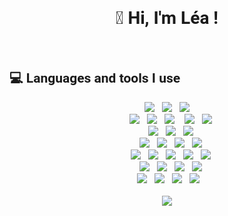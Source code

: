 <h1 style='font-family: "Roboto", sans-serif; display:flex;justify-content:center;'>👋 Hi, I'm Léa !</h1>
<br>
<div align='center'>
        <h2 style='font-family: "Roboto", sans-serif; display:flex;align-items:center;'>💻 Languages and tools I use</h2>
        <img src="https://img.shields.io/badge/HTML5-E34F26?style=for-the-badge&logo=html5&logoColor=white" />&nbsp;&nbsp;
        <img src="https://img.shields.io/badge/CSS3-1572B6?style=for-the-badge&logo=css3&logoColor=white" />&nbsp;&nbsp;
        <img src="https://img.shields.io/badge/JavaScript-323330?style=for-the-badge&logo=javascript&logoColor=F7DF1E" /><br>&nbsp;&nbsp;
        <img src="https://img.shields.io/badge/Express.js-404D59?style=for-the-badge" />&nbsp;&nbsp;
        <img src="https://img.shields.io/badge/React-20232A?style=for-the-badge&logo=react&logoColor=61DAFB" />&nbsp;&nbsp;
        <img src="https://img.shields.io/badge/MySQL-00000F?style=for-the-badge&logo=mysql&logoColor=white" /> &nbsp;&nbsp;
        <img src="https://img.shields.io/badge/MongoDB-4EA94B?style=for-the-badge&logo=mongodb&logoColor=white" />&nbsp;&nbsp;
        <img src="https://img.shields.io/badge/Netlify-00C7B7?style=for-the-badge&logo=netlify&logoColor=white" /><br>&nbsp;&nbsp;
        <img src="https://img.shields.io/badge/Node.js-43853D?style=for-the-badge&logo=node.js&logoColor=white" />&nbsp;&nbsp;
        <img src="https://img.shields.io/badge/Tailwind_CSS-38B2AC?style=for-the-badge&logo=tailwind-css&logoColor=white" />&nbsp;&nbsp;
        <img src="https://img.shields.io/badge/Ubuntu-E95420?style=for-the-badge&logo=ubuntu&logoColor=white" /><br>&nbsp;&nbsp;
        <img src="https://img.shields.io/badge/TypeScript-007ACC?style=for-the-badge&logo=typescript&logoColor=white" />&nbsp;&nbsp;
        <img src="https://img.shields.io/badge/nestjs-%23E0234E.svg?style=for-the-badge&logo=nestjs&logoColor=white" />&nbsp;&nbsp;
        <img src="https://img.shields.io/badge/Jira-0052CC?style=for-the-badge&logo=Jira&logoColor=white" />&nbsp;&nbsp; 
        <img src="https://img.shields.io/badge/PostgreSQL-316192?style=for-the-badge&logo=postgresql&logoColor=white" /><br>&nbsp;&nbsp;
        <img src="https://img.shields.io/badge/-GraphQL-E10098?style=for-the-badge&logo=graphql&logoColor=white" />&nbsp;&nbsp;
        <img src="https://img.shields.io/badge/GIT-E44C30?style=for-the-badge&logo=git&logoColor=white" />&nbsp;&nbsp;
        <img src="https://img.shields.io/badge/Windows-0078D6?style=for-the-badge&logo=windows&logoColor=white" />&nbsp;&nbsp;
        <img src="https://img.shields.io/badge/Visual_Studio-5C2D91?style=for-the-badge&logo=visual%20studio&logoColor=white" />&nbsp;&nbsp;
        <img src="https://img.shields.io/badge/Trello-0052CC?style=for-the-badge&logo=trello&logoColor=white" /><br>&nbsp;&nbsp;
        <img src="https://img.shields.io/badge/Amazon_AWS-232F3E?style=for-the-badge&logo=amazon-aws&logoColor=white" />&nbsp;&nbsp;
        <img src="https://img.shields.io/badge/Redux-593D88?style=for-the-badge&logo=redux&logoColor=white" />&nbsp;&nbsp;
        <img src="https://img.shields.io/badge/Figma-F24E1E?style=for-the-badge&logo=figma&logoColor=white" />&nbsp;&nbsp;
        <img src="https://img.shields.io/badge/mac%20os-000000?style=for-the-badge&logo=apple&logoColor=white" /><br>&nbsp;&nbsp;
        <img src="https://img.shields.io/badge/threejs-black?style=for-the-badge&logo=three.js&logoColor=white" />&nbsp;&nbsp;
        <img src="https://img.shields.io/badge/-ApolloGraphQL-311C87?style=for-the-badge&logo=apollo-graphql" />&nbsp;&nbsp;
        <img src="https://img.shields.io/badge/Next-black?style=for-the-badge&logo=next.js&logoColor=white" />&nbsp;&nbsp;
    	<img src="https://img.shields.io/badge/prettier-1A2C34?style=for-the-badge&logo=prettier&logoColor=F7BA3E" />&nbsp;&nbsp;
        </div>
        <br>
        <div align='center'>
        <img src="https://github-readme-stats.vercel.app/api/top-langs/?username=Leagian&theme=dark&layout=compact" /><br>
        </div>
    

